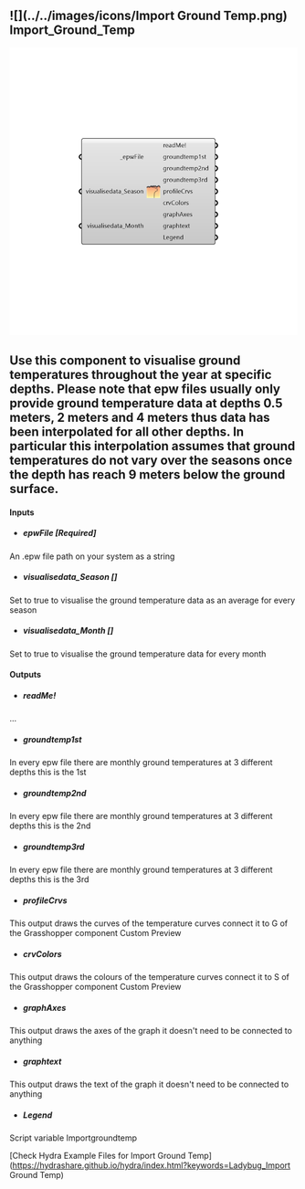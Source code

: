 ## ![](../../images/icons/Import Ground Temp.png) Import_Ground_Temp

![](../../images/components/Import_Ground_Temp.png)

Use this component to visualise ground temperatures throughout the year at specific depths. Please note that epw files usually only provide ground temperature data at depths 0.5 meters, 2 meters and 4 meters thus data has been interpolated for all other depths. In particular this interpolation assumes that ground temperatures do not vary over the seasons once the depth has reach 9 meters below the ground surface.
 -
 

#### Inputs
* ##### epwFile [Required]
An .epw file path on your system as a string
* ##### visualisedata_Season []
Set to true to visualise the ground temperature data as an average for every season
* ##### visualisedata_Month []
Set to true to visualise the ground temperature data for every month

#### Outputs
* ##### readMe!
...
* ##### groundtemp1st
In every epw file there are monthly ground temperatures at 3 different depths this is the 1st
* ##### groundtemp2nd
In every epw file there are monthly ground temperatures at 3 different depths this is the 2nd
* ##### groundtemp3rd
In every epw file there are monthly ground temperatures at 3 different depths this is the 3rd
* ##### profileCrvs
This output draws the curves of the temperature curves connect it to G of the Grasshopper component Custom Preview
* ##### crvColors
This output draws the colours of the temperature curves connect it to S of the Grasshopper component Custom Preview
* ##### graphAxes
This output draws the axes of the graph it doesn't need to be connected to anything
* ##### graphtext
This output draws the text of the graph it doesn't need to be connected to anything
* ##### Legend
Script variable Importgroundtemp


[Check Hydra Example Files for Import Ground Temp](https://hydrashare.github.io/hydra/index.html?keywords=Ladybug_Import Ground Temp)